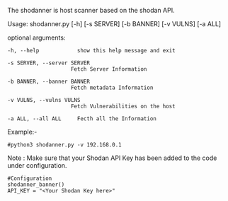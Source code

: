 The shodanner is host scanner based on the shodan API.                                             

                        

Usage: shodanner.py [-h] [-s SERVER] [-b BANNER] [-v VULNS] [-a ALL]

optional arguments:
    
    -h, --help            show this help message and exit

    -s SERVER, --server SERVER
                        Fetch Server Information

    -b BANNER, --banner BANNER
                        Fetch metadata Information

    -v VULNS, --vulns VULNS
                        Fetch Vulnerabilities on the host

    -a ALL, --all ALL     Fecth all the Information
    



Example:- 

   
    #python3 shodanner.py -v 192.168.0.1
    
    
Note : Make sure that your Shodan API Key has been added to the code under configuration.
```
#Configuration
shodanner_banner()
API_KEY = "<Your Shodan Key here>"
```
